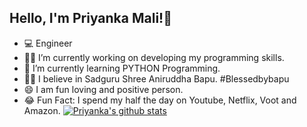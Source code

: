 ## Hello, I'm Priyanka Mali!👋 
- 💻 Engineer
- 💪🏻 I’m currently working on developing my programming skills.
- 🐍 I’m currently learning PYTHON Programming.
- 🙏🏻 I believe in Sadguru Shree Aniruddha Bapu. #Blessedbybapu
- 😄 I am fun loving and positive person.
- 😂 Fun Fact: I spend my half the day on Youtube, Netflix, Voot and Amazon.
[![Priyanka's github stats](https://github-readme-stats.vercel.app/api?username=PriyankaMali-13)](https://github.com/PriyankaMali-13/github-readme-stats)
